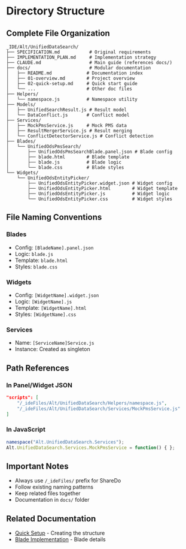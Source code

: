 # Directory Structure

## Complete File Organization

```
_IDE/Alt/UnifiedDataSearch/
├── SPECIFICATION.md           # Original requirements
├── IMPLEMENTATION_PLAN.md     # Implementation strategy
├── CLAUDE.md                  # Main guide (references docs/)
├── docs/                      # Modular documentation
│   ├── README.md             # Documentation index
│   ├── 01-overview.md        # Project overview
│   ├── 02-quick-setup.md     # Quick start guide
│   └── ...                   # Other doc files
├── Helpers/
│   └── namespace.js          # Namespace utility
├── Models/
│   ├── UnifiedSearchResult.js # Result model
│   └── DataConflict.js       # Conflict model
├── Services/
│   ├── MockPmsService.js     # Mock PMS data
│   ├── ResultMergerService.js # Result merging
│   └── ConflictDetectorService.js # Conflict detection
├── Blades/
│   └── UnifiedOdsPmsSearch/
│       ├── UnifiedOdsPmsSearchBlade.panel.json # Blade config
│       ├── blade.html        # Blade template
│       ├── blade.js          # Blade logic
│       └── blade.css         # Blade styles
└── Widgets/
    └── UnifiedOdsEntityPicker/
        ├── UnifiedOdsEntityPicker.widget.json # Widget config
        ├── UnifiedOdsEntityPicker.html        # Widget template
        ├── UnifiedOdsEntityPicker.js          # Widget logic
        └── UnifiedOdsEntityPicker.css         # Widget styles
```

## File Naming Conventions

### Blades
- Config: `[BladeName].panel.json`
- Logic: `blade.js`
- Template: `blade.html`
- Styles: `blade.css`

### Widgets
- Config: `[WidgetName].widget.json`
- Logic: `[WidgetName].js`
- Template: `[WidgetName].html`
- Styles: `[WidgetName].css`

### Services
- Name: `[ServiceName]Service.js`
- Instance: Created as singleton

## Path References

### In Panel/Widget JSON
```json
"scripts": [
    "/_ideFiles/Alt/UnifiedDataSearch/Helpers/namespace.js",
    "/_ideFiles/Alt/UnifiedDataSearch/Services/MockPmsService.js"
]
```

### In JavaScript
```javascript
namespace("Alt.UnifiedDataSearch.Services");
Alt.UnifiedDataSearch.Services.MockPmsService = function() { };
```

## Important Notes
- Always use `/_ideFiles/` prefix for ShareDo
- Follow existing naming patterns
- Keep related files together
- Documentation in `docs/` folder

## Related Documentation
- [Quick Setup](02-quick-setup.md) - Creating the structure
- [Blade Implementation](11-blade-implementation.md) - Blade details